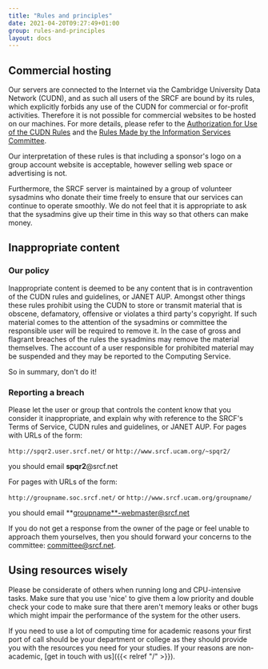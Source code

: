 ```yaml
---
title: "Rules and principles"
date: 2021-04-20T09:27:49+01:00
group: rules-and-principles
layout: docs
---
```


## Commercial hosting

Our servers are connected to the Internet via the Cambridge University
Data Network (CUDN), and as such all users of the SRCF are bound by its
rules, which explicitly forbids any use of the CUDN for commercial or
for-profit activities. Therefore it is not possible for commercial
websites to be hosted on our machines. For more details, please refer to
the [Authorization for Use of the CUDN
Rules](http://www.uis.cam.ac.uk/governance/information-services-committee/rules-and-guidelines/other-guidelines/network-use/cudn-rules)
and the [Rules Made by the Information Services
Committee](http://www.uis.cam.ac.uk/governance/information-services-committee/rules-and-guidelines/rules).

Our interpretation of these rules is that including a sponsor's logo on
a group account website is acceptable, however selling web space or
advertising is not.

Furthermore, the SRCF server is maintained by a group of volunteer
sysadmins who donate their time freely to ensure that our services can
continue to operate smoothly. We do not feel that it is appropriate to
ask that the sysadmins give up their time in this way so that others can
make money.

## Inappropriate content

### Our policy

Inappropriate content is deemed to be any content that is in
contravention of the CUDN rules and guidelines, or JANET AUP. Amongst
other things these rules prohibit using the CUDN to store or transmit
material that is obscene, defamatory, offensive or violates a third
party's copyright. If such material comes to the attention of the
sysadmins or committee the responsible user will be required to remove
it. In the case of gross and flagrant breaches of the rules the
sysadmins may remove the material themselves. The account of a user
responsible for prohibited material may be suspended and they may be
reported to the Computing Service.

So in summary, don't do it!

### Reporting a breach

Please let the user or group that controls the content know that you
consider it inappropriate, and explain why with reference to the SRCF's
Terms of Service, CUDN rules and guidelines, or JANET AUP. For pages
with URLs of the form:

`http://spqr2.user.srcf.net/` or `http://www.srcf.ucam.org/~spqr2/`

you should email **spqr2**\@srcf.net

For pages with URLs of the form:

`http://groupname.soc.srcf.net/` or
`http://www.srcf.ucam.org/groupname/`

you should email \*\*<groupname**-webmaster@srcf.net>

If you do not get a response from the owner of the page or feel unable
to approach them yourselves, then you should forward your concerns to
the committee: <committee@srcf.net>.

## Using resources wisely

Please be considerate of others when running long and CPU-intensive
tasks. Make sure that you use 'nice' to give them a low priority and
double check your code to make sure that there aren't memory leaks or
other bugs which might impair the performance of the system for the
other users.

If you need to use a lot of computing time for academic reasons your
first port of call should be your department or college as they should
provide you with the resources you need for your studies. If your
reasons are non-academic,
[get in touch with us]({{< relref "/" >}}).
